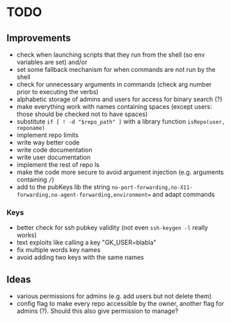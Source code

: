 # TODO


## Improvements
- check when launching scripts that they run from the shell (so env variables are set) and/or
- set some fallback mechanism for when commands are not run by the shell
- check for unnecessary arguments in commands (check arg number prior to executing the verbs)
- alphabetic storage of admins and users for access for binary search (?)
- make everything work with names containing spaces (except users: those should be checked not to have spaces)
- substitute `if [ ! -d "$repo_path" ]` with a library function `isRepo(user, reponame)`
- implement repo limits
- write way better code
- write code documentation
- write user documentation
- implement the rest of repo ls
- make the code more secure to avoid argument injection (e.g. arguments containing `/`)
- add to the pubKeys lib the string `no-port-forwarding,no-X11-forwarding,no-agent-forwarding,environment=` and adapt commands

### Keys
- better check for ssh pubkey validity (not even `ssh-keygen -l` really works)
- text exploits like calling a key "GK_USER=blabla"
- fix multiple words key names
- avoid adding two keys with the same names


## Ideas
- various permissions for admins (e.g. add users but not delete them)
- config flag to make every repo accessible by the owner, another flag for admins (?). Should this also give permission to manage?
